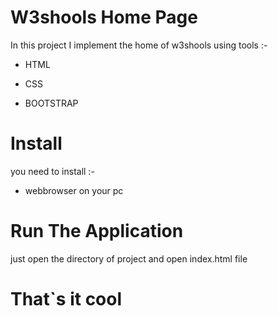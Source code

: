# W3shools Home Page


In this project I implement the home of w3shools using tools :-

* HTML

* CSS

* BOOTSTRAP

# Install

you need to install :-

* webbrowser on your pc

# Run The Application 

just open the directory of project and open index.html file 

# That`s it cool